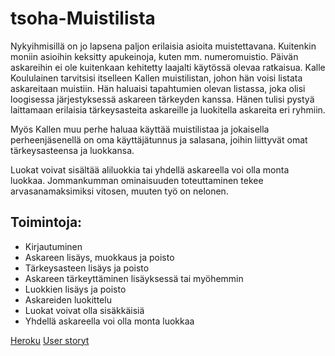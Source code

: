 # tsoha-Muistilista

Nykyihmisillä on jo lapsena paljon erilaisia asioita muistettavana. Kuitenkin moniin asioihin keksitty apukeinoja, kuten mm. numeromuistio. Päivän askareihin ei ole kuitenkaan kehitetty laajalti käytössä olevaa ratkaisua. Kalle Koululainen tarvitsisi itselleen Kallen muistilistan, johon hän voisi listata askareitaan muistiin. Hän haluaisi tapahtumien olevan listassa, joka olisi loogisessa järjestyksessä askareen tärkeyden kanssa. Hänen tulisi pystyä laittamaan erilaisia tärkeysasteita askareille ja luokitella askareita eri ryhmiin.

Myös Kallen muu perhe haluaa käyttää muistilistaa ja jokaisella perheenjäsenellä on oma käyttäjätunnus ja salasana, joihin liittyvät omat tärkeysasteensa ja luokkansa.

Luokat voivat sisältää aliluokkia tai yhdellä askareella voi olla monta luokkaa. Jommankumman ominaisuuden toteuttaminen tekee arvasanamaksimiksi vitosen, muuten työ on nelonen.

## Toimintoja:

* Kirjautuminen
* Askareen lisäys, muokkaus ja poisto
* Tärkeysasteen lisäys ja poisto
* Askareen tärkeyttäminen lisäyksessä tai myöhemmin
* Luokkien lisäys ja poisto
* Askareiden luokittelu
* Luokat voivat olla sisäkkäisiä
* Yhdellä askareella voi olla monta luokkaa

[Heroku](https://tsoha-todolist-python.herokuapp.com/)
[User storyt](https://github.com/strajama/tsoha-todolist/blob/master/documentation/user%20stories.md)
